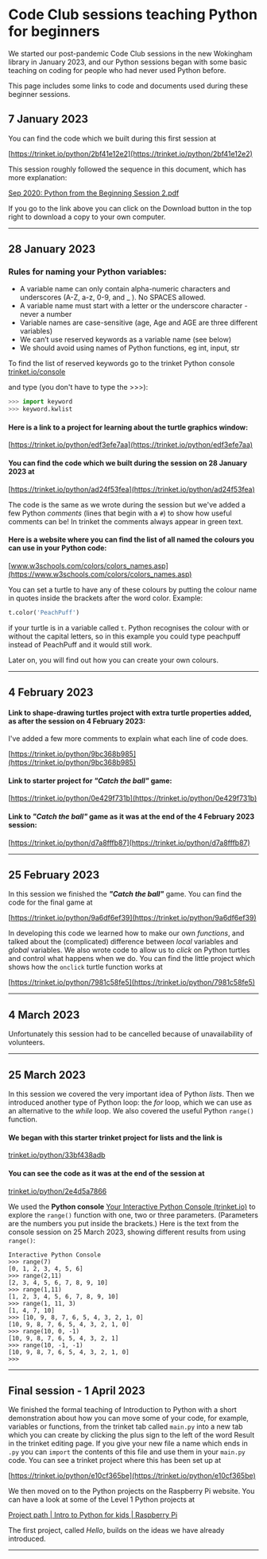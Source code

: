# Code Club sessions teaching Python for beginners

We started our post-pandemic Code Club sessions in the new Wokingham library in January 2023, and our Python sessions began with some basic teaching on coding for people who had never used Python before.

This page includes some links to code and documents used during these beginner sessions.

## 7 January 2023

You can find the code which we built during this first session at

[https://trinket.io/python/2bf41e12e2](https://trinket.io/python/2bf41e12e2)

This session roughly followed the sequence in this document, which has more explanation:

[Sep 2020: Python from the Beginning Session 2.pdf](https://github.com/WokLibCodeClub/OnlineCodeclub/blob/master/20200915%20Python%20from%20the%20Beginning%20Session%202.pdf)

If you go to the link above you can click on the Download button in the top right to download a copy to your own computer.

---

## 28 January 2023

### Rules for naming your Python variables:
- A variable name can only contain alpha-numeric characters and underscores (A-Z, a-z, 0-9, and _ ). No SPACES allowed.
- A variable name must start with a letter or the underscore character - never a number
- Variable names are case-sensitive (age, Age and AGE are three different variables)
- We can’t use reserved keywords as a variable name (see below)
- We should avoid using names of Python functions, eg int, input, str

To find the list of reserved keywords go to the trinket Python console [trinket.io/console](https://trinket.io/console)

and type (you don't have to type the >>>):

```python
>>> import keyword
>>> keyword.kwlist
```

#### Here is a link to a project for learning about the turtle graphics window:

[https://trinket.io/python/edf3efe7aa](https://trinket.io/python/edf3efe7aa)

#### You can find the code which we built during the session on 28 January 2023 at

[https://trinket.io/python/ad24f53fea](https://trinket.io/python/ad24f53fea)

The code is the same as we wrote during the session but we've added a few Python *comments* (lines that begin with a ```#```) to show how useful comments can be! In trinket the comments always appear in green text.

#### Here is a website where you can find the list of all named the colours you can use in your Python code:

[www.w3schools.com/colors/colors_names.asp](https://www.w3schools.com/colors/colors_names.asp)

You can set a turtle to have any of these colours by putting the colour name in quotes inside the brackets after the word color. Example:

```Python
t.color('PeachPuff')
```

if your turtle is in a variable called ```t```. Python recognises the colour with or without the capital letters, so in this example you could type peachpuff instead of PeachPuff and it would still work.

Later on, you will find out how you can create your own colours.

---

## 4 February 2023

#### Link to shape-drawing **turtles** project with extra turtle properties added, as after the session on 4 February 2023:

I've added a few more comments to explain what each line of code does.

[https://trinket.io/python/9bc368b985](https://trinket.io/python/9bc368b985)

#### Link to starter project for *"Catch the ball"* game:

[https://trinket.io/python/0e429f731b](https://trinket.io/python/0e429f731b)

#### Link to  *"Catch the ball"* game as it was at the end of the 4 February 2023 session:

[https://trinket.io/python/d7a8fffb87](https://trinket.io/python/d7a8fffb87)

---

## 25 February 2023

In this session we finished the ***"Catch the ball"*** game. You can find the code for the final game at

[https://trinket.io/python/9a6df6ef39](https://trinket.io/python/9a6df6ef39)

In developing this code we learned how to make our own *functions*, and talked about the (complicated) difference between *local* variables and *global* variables. We also wrote code to allow us to *click* on Python turtles and control what happens when we do. You can find the little project which shows how the ```onclick``` turtle function works at

[https://trinket.io/python/7981c58fe5](https://trinket.io/python/7981c58fe5)

---

## 4 March 2023

Unfortunately this session had to be cancelled because of unavailability of volunteers.

---

## 25 March 2023

In this session we covered the very important idea of Python *lists*. Then we introduced another type of Python loop: the *for* loop, which we can use as an alternative to the *while* loop. We also covered the useful Python ```range()``` function.

#### We began with this starter trinket project for lists and the link is

[trinket.io/python/33bf438adb](https://trinket.io/python/33bf438adb)

#### You can see the code as it was at the end of the session at

[trinket.io/python/2e4d5a7866](https://trinket.io/python/2e4d5a7866)

We used the **Python console** [Your Interactive Python Console (trinket.io)](https://trinket.io/console) to explore the ```range()``` function with one, two or three parameters. (Parameters are the numbers you put inside the brackets.) Here is the text from the console session on 25 March 2023, showing different results from using ```range()```:

```
Interactive Python Console
>>> range(7)
[0, 1, 2, 3, 4, 5, 6]
>>> range(2,11)
[2, 3, 4, 5, 6, 7, 8, 9, 10]
>>> range(1,11)
[1, 2, 3, 4, 5, 6, 7, 8, 9, 10]
>>> range(1, 11, 3)
[1, 4, 7, 10]
>>> [10, 9, 8, 7, 6, 5, 4, 3, 2, 1, 0]
[10, 9, 8, 7, 6, 5, 4, 3, 2, 1, 0]
>>> range(10, 0, -1)
[10, 9, 8, 7, 6, 5, 4, 3, 2, 1]
>>> range(10, -1, -1)
[10, 9, 8, 7, 6, 5, 4, 3, 2, 1, 0]
>>> 
```

---

## Final session - 1 April 2023

We finished the formal teaching of Introduction to Python with a short demonstration about how you can move some of your code, for example, variables or functions, from the trinket tab called ```main.py``` into a new tab which you can create by clicking the plus sign to the left of the word Result in the trinket editing page. If you give your new file a name which ends in ```.py``` you can ```import``` the contents of this file and use them in your ```main.py``` code. You can see a trinket project where this has been set up at

[https://trinket.io/python/e10cf365be](https://trinket.io/python/e10cf365be)

We then moved on to the Python projects on the Raspberry Pi website. You can have a look at some of the Level 1 Python projects at

[Project path | Intro to Python for kids | Raspberry Pi](https://projects.raspberrypi.org/en/pathways/python-intro)

The first project, called *Hello*, builds on the ideas we have already introduced.

---



